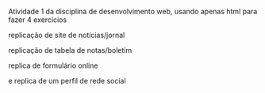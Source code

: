 
Atividade 1 da disciplina de desenvolvimento web, usando apenas html para fazer 4 exercícios

replicação de site de notícias/jornal

replicação de tabela de notas/boletim

replica de formulário online 

e replica de um perfil de rede social
